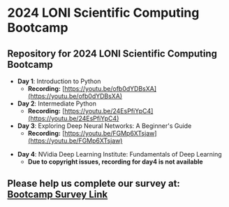 # 2024 LONI Scientific Computing Bootcamp

## Repository for 2024 LONI Scientific Computing Bootcamp

* **Day 1**: Introduction to Python
  * **Recording:**
    [https://youtu.be/ofb0dYDBsXA](https://youtu.be/ofb0dYDBsXA)
* **Day 2**: Intermediate Python
  * **Recording:**
    [https://youtu.be/24EsPfiYpC4](https://youtu.be/24EsPfiYpC4)
* **Day 3**: Exploring Deep Neural Networks: A Beginner's Guide
  * **Recording:**
    [https://youtu.be/FGMp6XTsjaw](https://youtu.be/FGMp6XTsjaw)
<!--
  * **Pre-session Quiz Link:**
    [https://forms.office.com/r/v3tGugagN3](https://forms.office.com/r/v3tGugagN3)
  
  * <img src="https://github.com/lsuhpchelp/loniscworkshop2024/blob/main/day3-4/QRCode%20for%20Pre-session%20Quiz.png" width="300" height="300" />
-->
* **Day 4**: NVidia Deep Learning Institute: Fundamentals of Deep Learning
  * **Due to copyright issues, recording for day4 is not available**
<!--
  * **Prepare for your NVIDIA DLI Training:**  
  [https://developer.nvidia.com/dli/getready](https://developer.nvidia.com/dli/getready)
  
  * **Create an account:**  
  [https://learn.nvidia.com/join](https://learn.nvidia.com/join)

  * **Access the course (Event Code will be provided on June 11):**  
  [http://learn.nvidia.com/dli-event](http://learn.nvidia.com/dli-event)
-->

## Please help us complete our survey at: [Bootcamp Survey Link](https://forms.office.com/r/DPxJ8ZZWGH)

